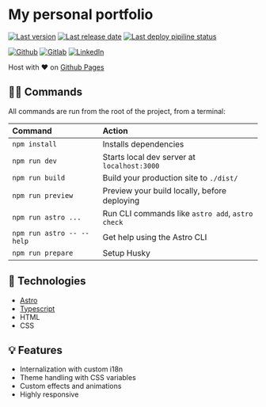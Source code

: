 # My personal portfolio

[![Last version](https://img.shields.io/github/v/release/ryubi98/portfolio?label=Version)](https://github.com/Ryubi98/portfolio/releases)
[![Last release date](https://img.shields.io/github/release-date/ryubi98/portfolio?label=Last%20release%20date)](https://github.com/Ryubi98/portfolio/releases)
[![Last deploy pipiline status](https://img.shields.io/github/actions/workflow/status/ryubi98/portfolio/deploy-github-pages.yml?label=Pipeline)](https://github.com/Ryubi98/portfolio/actions/workflows/deploy-github-pages.yml)

[![Github](https://img.shields.io/badge/Github----?style=social&logo=github)](https://github.com/Ryubi98)
[![Gitlab](https://img.shields.io/badge/Gitlab----?style=social&logo=gitlab)](https://gitlab.com/Ryubi98)
[![LinkedIn](https://img.shields.io/badge/LinkedIn----?style=social&logo=linkedin)](https://linkedin.com/in/antonin-ginet)

Host with ❤️ on [Github Pages](https://ryubi98.github.io/portfolio)

## 🧑‍💻 Commands

All commands are run from the root of the project, from a terminal:

| Command                   | Action                                           |
| :------------------------ | :----------------------------------------------- |
| `npm install`             | Installs dependencies                            |
| `npm run dev`             | Starts local dev server at `localhost:3000`      |
| `npm run build`           | Build your production site to `./dist/`          |
| `npm run preview`         | Preview your build locally, before deploying     |
| `npm run astro ...`       | Run CLI commands like `astro add`, `astro check` |
| `npm run astro -- --help` | Get help using the Astro CLI                     |
| `npm run prepare`         | Setup Husky                                      |

## 🚀 Technologies

- [Astro](https://astro.build/)
- [Typescript](https://www.typescriptlang.org/)
- HTML
- CSS

## 💡 Features

- Internalization with custom i18n
- Theme handling with CSS variables
- Custom effects and animations
- Highly responsive
